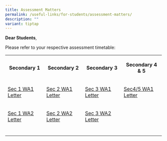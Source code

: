 ```yaml
---
title: Assessment Matters
permalink: /useful-links/for-students/assessment-matters/
description: ""
variant: tiptap
---
```

<p><strong>Dear Students</strong>,</p>
<p>Please refer to your respective assessment timetable:</p>
<table style="minWidth: 100px">
<colgroup>
<col>
<col>
<col>
<col>
</colgroup>
<tbody>
<tr>
<th rowspan="1" colspan="1">
<p>Secondary 1</p>
</th>
<th rowspan="1" colspan="1">
<p>Secondary 2</p>
</th>
<th rowspan="1" colspan="1">
<p>Secondary 3</p>
</th>
<th rowspan="1" colspan="1">
<p>Secondary 4 &amp; 5</p>
</th>
</tr>
<tr>
<td rowspan="1" colspan="1">
<p><a href="/files/Useful Links/For Students/2024_Sec_1_WA1_Schedule.pdf" rel="noopener noreferrer nofollow" target="_blank">Sec 1 WA1 Letter</a>
</p>
</td>
<td rowspan="1" colspan="1">
<p><a href="/files/Useful Links/For Students/2024_Sec_2_WA1_Letter_0262024.pdf" rel="noopener noreferrer nofollow" target="_blank">Sec 2 WA1 Letter</a>
</p>
</td>
<td rowspan="1" colspan="1">
<p><a href="/files/Useful Links/For Students/2024_Sec_3_WA1_Letter__003_.pdf" rel="noopener noreferrer nofollow" target="_blank">Sec 3 WA1 Letter</a>
</p>
</td>
<td rowspan="1" colspan="1">
<p><a href="/files/Useful Links/For Students/2024_Sec_4_WA1_Letter_0252024.pdf" rel="noopener noreferrer nofollow" target="_blank">Sec4/5 WA1 Letter</a>
</p>
</td>
</tr>
<tr>
<td rowspan="1" colspan="1">
<p><a href="/files/2024_Sec_1_WA2_Schedule.pdf" rel="noopener noreferrer nofollow" target="_blank">Sec 1 WA2 Letter</a>
</p>
</td>
<td rowspan="1" colspan="1">
<p><a href="/files/2024_Sec_2_WA_2.pdf" rel="noopener noreferrer nofollow" target="_blank">Sec 2 WA2 Letter</a>
</p>
</td>
<td rowspan="1" colspan="1">
<p><a href="/files/2024_Sec_3_WA2_Letter.pdf" rel="noopener noreferrer nofollow" target="_blank">Sec 3 WA2 Letter</a>
</p>
</td>
<td rowspan="1" colspan="1">
<p></p>
</td>
</tr>
<tr>
<td rowspan="1" colspan="1">
<p></p>
</td>
<td rowspan="1" colspan="1">
<p></p>
</td>
<td rowspan="1" colspan="1">
<p></p>
</td>
<td rowspan="1" colspan="1">
<p></p>
</td>
</tr>
</tbody>
</table>
<p></p>